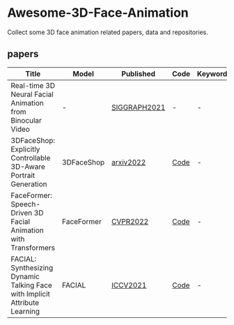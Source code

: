 # Awesome-3D-Face-Animation

Collect some 3D face animation related papers, data and repositories.

## papers

| Title                  | Model                  | Published                                                    | Code                                                         | Keywords                                                     | Inputs                                                     |
| ---------------------- | ---------------------- | ------------------------------------------------------------ | ------------------------------------------------------------ | ------------------------------------------------------------ |------------------------------------------------------------ |
|Real-time 3D Neural Facial Animation from Binocular Video | - | [SIGGRAPH2021](https://dl.acm.org/doi/pdf/10.1145/3450626.3459806) | - | - | - |
|3DFaceShop: Explicitly Controllable 3D-Aware Portrait Generation | 3DFaceShop | [arxiv2022](https://arxiv.org/pdf/2209.05434.pdf) | [Code](https://github.com/junshutang/3DFaceShop) | - | `img` | 
|FaceFormer: Speech-Driven 3D Facial Animation with Transformers | FaceFormer | [CVPR2022](https://arxiv.org/pdf/2112.05329v4.pdf) | [Code](https://github.com/EvelynFan/FaceFormer) | - | `img`+`audio` |
|FACIAL: Synthesizing Dynamic Talking Face with Implicit Attribute Learning | FACIAL | [ICCV2021](https://arxiv.org/pdf/2108.07938v1.pdf) | [Code](https://github.com/zhangchenxu528/FACIAL) | - | `img`+`audio` |


